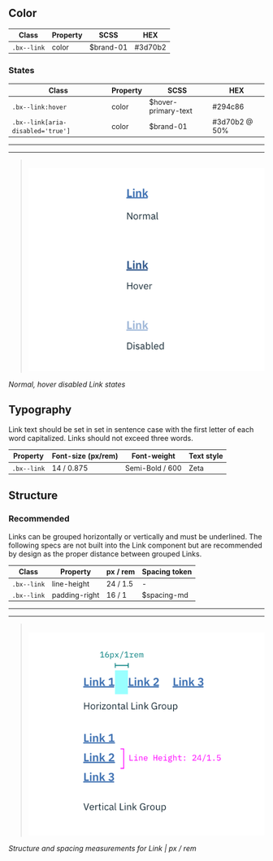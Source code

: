 ## Color

| Class     | Property | SCSS    | HEX           |
|-----------|----------|---------|---------------|
|`.bx--link`| color    |$brand-01| #3d70b2       |

### States

| Class                            | Property | SCSS                | HEX           |
|----------------------------------|----------|---------------------|---------------|
| `.bx--link:hover`                | color    | $hover-primary-text | #294c86       |
| `.bx--link[aria-disabled='true']`| color    | $brand-01           | #3d70b2 @ 50% |

---
***
> 
![Example of normal, hover, and disabled link states](images/link-style-1.png)

_Normal, hover disabled Link states_

## Typography

Link text should be set in set in sentence case with the first letter of each word capitalized. Links should not exceed three words.

| Property    | Font-size (px/rem) | Font-weight    | Text style  |
|-------------|--------------------|----------------|-------------|
| `.bx--link` | 14 / 0.875         | Semi-Bold / 600| Zeta        |

## Structure

### Recommended

Links can be grouped horizontally or vertically and must be underlined. The following specs are not built into the Link component but are recommended by design as the proper distance between grouped Links.

| Class     | Property      | px / rem  | Spacing token |
|-----------|---------------|-----------|---------------|
|`.bx--link`| line-height   | 24 / 1.5  | - |
|`.bx--link`| padding-right | 16 / 1    | $spacing-md   |

---
***
> 
![Link structure and spacing measurements ](images/link-style-2.png)

_Structure and spacing measurements for Link | px / rem_
